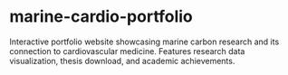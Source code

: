 # marine-cardio-portfolio
 Interactive portfolio website showcasing marine carbon research and its connection to cardiovascular medicine. Features research data visualization, thesis download, and academic achievements.
